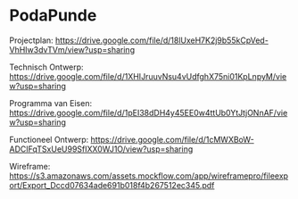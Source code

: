 # PodaPunde
Projectplan:
https://drive.google.com/file/d/18lUxeH7K2j9b55kCpVed-VhHIw3dvTVm/view?usp=sharing

Technisch Ontwerp:
https://drive.google.com/file/d/1XHIJruuvNsu4vUdfghX75ni01KpLnpyM/view?usp=sharing

Programma van Eisen:
https://drive.google.com/file/d/1pEI38dDH4y45EE0w4ttUb0YtJtjONnAF/view?usp=sharing

Functioneel Ontwerp:
https://drive.google.com/file/d/1cMWXBoW-ADCIFqTSxUeU99SfIXX0WJ1O/view?usp=sharing

Wireframe:
https://s3.amazonaws.com/assets.mockflow.com/app/wireframepro/fileexport/Export_Dccd07634ade691b018f4b267512ec345.pdf

